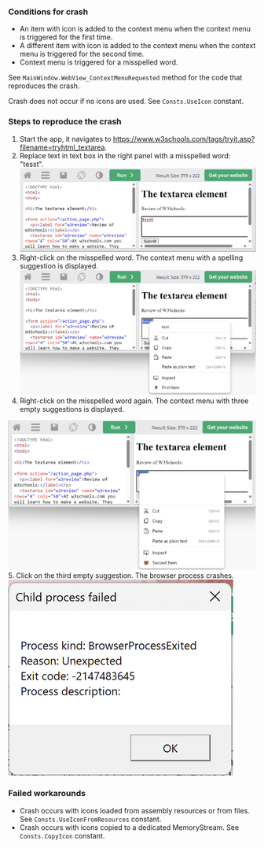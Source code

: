 ### Conditions for crash
* An item with icon is added to the context menu when the context menu is triggered for the first time.
* A different item with icon is added to the context menu when the context menu is triggered for the second time.
* Context menu is triggered for a misspelled word.

See `MainWindow.WebView_ContextMenuRequested` method for the code that reproduces the crash.

Crash does not occur if no icons are used. See `Consts.UseIcon` constant.

### Steps to reproduce the crash
1. Start the app, it navigates to https://www.w3schools.com/tags/tryit.asp?filename=tryhtml_textarea.
2. Replace text in text box in the right panel with a misspelled word: "tesst".
   <img src="https://github.com/seldoff/WebView2Samples/blob/menu-crash/SampleApps/WebView2WpfBrowser/crash-screenshots/Screenshot%202024-06-04%20at%2018.18.42.png?raw=true">
3. Right-click on the misspelled word. The context menu with a spelling suggestion is displayed.
   <img src="https://github.com/seldoff/WebView2Samples/blob/menu-crash/SampleApps/WebView2WpfBrowser/crash-screenshots/Screenshot%202024-06-04%20at%2019.02.10.png?raw=true">
4. Right-click on the misspelled word again. The context menu with three empty suggestions is displayed.
<img src="https://github.com/seldoff/WebView2Samples/blob/menu-crash/SampleApps/WebView2WpfBrowser/crash-screenshots/Screenshot%202024-06-04%20at%2019.02.21.png?raw=true">
5. Click on the third empty suggestion. The browser process crashes.
<img src="https://github.com/seldoff/WebView2Samples/blob/menu-crash/SampleApps/WebView2WpfBrowser/crash-screenshots/Screenshot%202024-06-04%20at%2018.19.13.png?raw=true">

### Failed workarounds
* Crash occurs with icons loaded from assembly resources or from files. See `Consts.UseIconFromResources` constant.
* Crash occurs with icons copied to a dedicated MemoryStream. See `Consts.CopyIcon` constant.